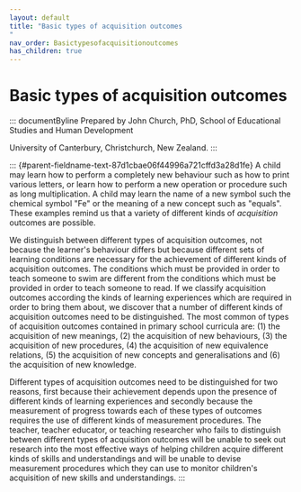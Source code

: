 ```yaml
---
layout: default
title: "Basic types of acquisition outcomes 
"
nav_order: Basictypesofacquisitionoutcomes
has_children: true
---
```

# Basic types of acquisition outcomes 


::: documentByline
Prepared by John Church, PhD, School of Educational Studies and Human
Development

University of Canterbury, Christchurch, New Zealand.
:::

::: {#parent-fieldname-text-87d1cbae06f44996a721cffd3a28d1fe}
A child may learn how to perform a completely new behaviour such as how
to print various letters, or learn how to perform a new operation or
procedure such as long multiplication. A child may learn the name of a
new symbol such the chemical symbol "Fe" or the meaning of a new concept
such as "equals". These examples remind us that a variety of different
kinds of *acquisition* outcomes are possible.

We distinguish between different types of acquisition outcomes, not
because the learner's behaviour differs but because different sets of
learning conditions are necessary for the achievement of different kinds
of acquisition outcomes. The conditions which must be provided in order
to teach someone to swim are different from the conditions which must be
provided in order to teach someone to read. If we classify acquisition
outcomes according the kinds of learning experiences which are required
in order to bring them about, we discover that a number of different
kinds of acquisition outcomes need to be distinguished. The most common
of types of acquisition outcomes contained in primary school curricula
are: (1) the acquisition of new meanings, (2) the acquisition of new
behaviours, (3) the acquisition of new procedures, (4) the acquisition
of new equivalence relations, (5) the acquisition of new concepts and
generalisations and (6) the acquisition of new knowledge.

Different types of acquisition outcomes need to be distinguished for two
reasons, first because their achievement depends upon the presence of
different kinds of learning experiences and secondly because the
measurement of progress towards each of these types of outcomes requires
the use of different kinds of measurement procedures. The teacher,
teacher educator, or teaching researcher who fails to distinguish
between different types of acquisition outcomes will be unable to seek
out research into the most effective ways of helping children acquire
different kinds of skills and understandings and will be unable to
devise measurement procedures which they can use to monitor children's
acquisition of new skills and understandings.
:::
